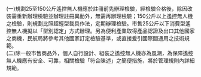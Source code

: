<p>(一)規劃25至150公斤遙控無人機應於註冊前先辦理檢驗，經檢驗合格後，除因改裝需重新辦理檢驗並辦理註冊異動外，無需再辦理檢驗；150公斤以上遙控無人機之檢驗，則規劃比照超輕型載具作法，定期辦理檢驗。市售25公斤以下消費型遙控無人機擬以「型別認定」方式辦理。另為便利產業取得產品認證及出口其他國家之商機，民航局將參考其他國家訂定檢驗基準，或直接爰引國際間通用之技術規範。<br>(二)除一般市售商品外，個人自行設計、組裝之遙控無人機亦為風潮，為保障遙控無人機應有安全、可靠，相關檢驗「符合陳述」之簡便措施，將於管理規則內詳細規範。</p>